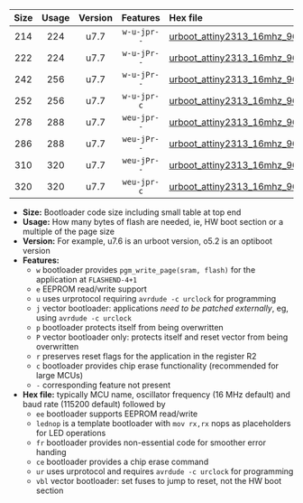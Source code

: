 |Size|Usage|Version|Features|Hex file|
|:-:|:-:|:-:|:-:|:--|
|214|224|u7.7|`w-u-jpr--`|[urboot_attiny2313_16mhz_9600bps_lednop_ur_vbl.hex](https://raw.githubusercontent.com/stefanrueger/urboot.hex/main/mcus/attiny2313/fcpu_16mhz/9600_bps/urboot_attiny2313_16mhz_9600bps_lednop_ur_vbl.hex)|
|222|224|u7.7|`w-u-jPr--`|[urboot_attiny2313_16mhz_9600bps_ur_vbl.hex](https://raw.githubusercontent.com/stefanrueger/urboot.hex/main/mcus/attiny2313/fcpu_16mhz/9600_bps/urboot_attiny2313_16mhz_9600bps_ur_vbl.hex)|
|242|256|u7.7|`w-u-jPr--`|[urboot_attiny2313_16mhz_9600bps_lednop_fr_ur_vbl.hex](https://raw.githubusercontent.com/stefanrueger/urboot.hex/main/mcus/attiny2313/fcpu_16mhz/9600_bps/urboot_attiny2313_16mhz_9600bps_lednop_fr_ur_vbl.hex)|
|252|256|u7.7|`w-u-jpr-c`|[urboot_attiny2313_16mhz_9600bps_lednop_fr_ce_ur_vbl.hex](https://raw.githubusercontent.com/stefanrueger/urboot.hex/main/mcus/attiny2313/fcpu_16mhz/9600_bps/urboot_attiny2313_16mhz_9600bps_lednop_fr_ce_ur_vbl.hex)|
|278|288|u7.7|`weu-jpr--`|[urboot_attiny2313_16mhz_9600bps_ee_lednop_ur_vbl.hex](https://raw.githubusercontent.com/stefanrueger/urboot.hex/main/mcus/attiny2313/fcpu_16mhz/9600_bps/urboot_attiny2313_16mhz_9600bps_ee_lednop_ur_vbl.hex)|
|286|288|u7.7|`weu-jPr--`|[urboot_attiny2313_16mhz_9600bps_ee_ur_vbl.hex](https://raw.githubusercontent.com/stefanrueger/urboot.hex/main/mcus/attiny2313/fcpu_16mhz/9600_bps/urboot_attiny2313_16mhz_9600bps_ee_ur_vbl.hex)|
|310|320|u7.7|`weu-jPr--`|[urboot_attiny2313_16mhz_9600bps_ee_lednop_fr_ur_vbl.hex](https://raw.githubusercontent.com/stefanrueger/urboot.hex/main/mcus/attiny2313/fcpu_16mhz/9600_bps/urboot_attiny2313_16mhz_9600bps_ee_lednop_fr_ur_vbl.hex)|
|320|320|u7.7|`weu-jpr-c`|[urboot_attiny2313_16mhz_9600bps_ee_lednop_fr_ce_ur_vbl.hex](https://raw.githubusercontent.com/stefanrueger/urboot.hex/main/mcus/attiny2313/fcpu_16mhz/9600_bps/urboot_attiny2313_16mhz_9600bps_ee_lednop_fr_ce_ur_vbl.hex)|

- **Size:** Bootloader code size including small table at top end
- **Usage:** How many bytes of flash are needed, ie, HW boot section or a multiple of the page size
- **Version:** For example, u7.6 is an urboot version, o5.2 is an optiboot version
- **Features:**
  + `w` bootloader provides `pgm_write_page(sram, flash)` for the application at `FLASHEND-4+1`
  + `e` EEPROM read/write support
  + `u` uses urprotocol requiring `avrdude -c urclock` for programming
  + `j` vector bootloader: applications *need to be patched externally*, eg, using `avrdude -c urclock`
  + `p` bootloader protects itself from being overwritten
  + `P` vector bootloader only: protects itself and reset vector from being overwritten
  + `r` preserves reset flags for the application in the register R2
  + `c` bootloader provides chip erase functionality (recommended for large MCUs)
  + `-` corresponding feature not present
- **Hex file:** typically MCU name, oscillator frequency (16 MHz default) and baud rate (115200 default) followed by
  + `ee` bootloader supports EEPROM read/write
  + `lednop` is a template bootloader with `mov rx,rx` nops as placeholders for LED operations
  + `fr` bootloader provides non-essential code for smoother error handing
  + `ce` bootloader provides a chip erase command
  + `ur` uses urprotocol and requires `avrdude -c urclock` for programming
  + `vbl` vector bootloader: set fuses to jump to reset, not the HW boot section
